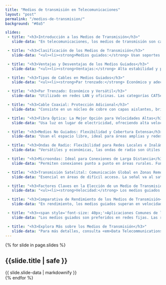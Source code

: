 ```yaml
---
title: "Medios de transmisión en Telecomunicaciones"
layout: "post"
permalink: "/medios-de-transmision/"
background: "#0a5"

slides:
 - title: "<h3>Introducción a los Medios de Transmisión</h3>"
   slide-data: "En telecomunicaciones, los medios de transmisión son canales a través de los cuales se envían datos de un punto a otro. Estos afectan la velocidad, alcance y calidad de la comunicación, y se clasifican en guiados y no guiados."

 - title: "<h3>Clasificación de los Medios de Transmisión</h3>"
   slide-data: "<ul><li><strong>Medios guiados:</strong> Usan soportes físicos como cables, proporcionando estabilidad y reduciendo interferencias.</li><li><strong>Medios no guiados:</strong> Utilizan ondas en el espacio libre (radio o microondas) para flexibilidad y cobertura extensa.</li></ul>"

 - title: "<h3>Ventajas y Desventajas de los Medios Guiados</h3>"
   slide-data: "<ul><li><strong>Ventajas:</strong> Alta estabilidad y protección contra interferencias, ideal para entornos urbanos.</li><li><strong>Desventajas:</strong> Costos de instalación y limitación de movilidad.</li></ul>"

 - title: "<h3>Tipos de Cables en Medios Guiados</h3>"
   slide-data: "<ul><li><strong>Par trenzado:</strong> Económico y adecuado para redes locales.</li><li><strong>Cable coaxial:</strong> Alta resistencia a interferencias, ideal para televisión e Internet de media velocidad.</li><li><strong>Fibra óptica:</strong> Altas velocidades y alcance; preferida en telecomunicaciones y redes de larga distancia.</li></ul>"

 - title: "<h3>Par Trenzado: Económico y Versátil</h3>"
   slide-data: "Utilizado en redes LAN y oficinas. Las categorías CAT5e y CAT6 ofrecen velocidades de hasta 10 Gbps. Aunque puede haber interferencias, sigue siendo común por su bajo costo."

 - title: "<h3>Cable Coaxial: Protección Adicional</h3>"
   slide-data: "Consiste en un núcleo de cobre con capas aislantes, brindando alta resistencia a interferencias y usado en televisión por cable e Internet."

 - title: "<h3>Fibra Óptica: La Mejor Opción para Velocidades Altas</h3>"
   slide-data: "Usa luz en lugar de electricidad, ofreciendo alta velocidad y capacidad a largo alcance. Es inmune a interferencias, pero su costo inicial es alto."

 - title: "<h3>Medios No Guiados: Flexibilidad y Cobertura Extensa</h3>"
   slide-data: "Usan el espacio libre, ideal para áreas amplias y redes móviles. Las ondas de radio y microondas ofrecen cobertura sin necesidad de cables, aunque pueden sufrir interferencias."

 - title: "<h3>Ondas de Radio: Flexibilidad para Redes Locales e Inalámbricas</h3>"
   slide-data: "Versátiles y económicas, las ondas de radio son útiles en redes WiFi y Bluetooth. Ofrecen buena cobertura, pero pueden interferir en entornos con muchos dispositivos."

 - title: "<h3>Microondas: Ideal para Conexiones de Larga Distancia</h3>"
   slide-data: "Permiten conexiones punto a punto en áreas rurales. Funcionan en línea de vista y ofrecen velocidad, aunque su instalación es costosa."

 - title: "<h3>Transmisión Satelital: Comunicación Global en Zonas Remotas</h3>"
   slide-data: "Esencial en áreas de difícil acceso. La señal va al satélite y se retransmite, cubriendo grandes zonas, aunque tiene latencia alta y un costo elevado."

 - title: "<h3>Factores Claves en la Elección de un Medio de Transmisión</h3>"
   slide-data: "<ul><li><strong>Velocidad:</strong> Los medios guiados suelen ofrecer mayor velocidad.</li><li><strong>Distancia:</strong> La fibra y los satélites son eficaces a largas distancias.</li><li><strong>Interferencias:</strong> La fibra es inmune, mientras que las ondas de radio pueden verse afectadas.</li><li><strong>Movilidad:</strong> Los medios no guiados son mejores para aplicaciones móviles.</li></ul>"

 - title: "<h3>Comparativa de Rendimiento de los Medios de Transmisión</h3>"
   slide-data: "En rendimiento, los medios guiados superan en velocidad y confiabilidad. Los no guiados destacan en cobertura y movilidad, útiles para redes móviles y áreas extensas."

 - title: "<h3><span style='font-size: 40px;'>Aplicaciones Comunes de los Medios de Transmisión</span></h3>"
   slide-data: "Los medios guiados son preferidos en redes fijas. Las redes domésticas utilizan ondas de radio, y las áreas remotas se benefician de satélites y microondas."

 - title: "<h3>Explora Más sobre los Medios de Transmisión</h3>"
   slide-data: "Para más detalles, consulta <em>Data Telecommunications</em> para comprender los tipos de medios, sus aplicaciones y cómo optimizar la comunicación en redes de datos."
---
```


{% for slide in page.slides %}                 
<section data-background="{% if slide.image %}{{slide.image}}{% elsif slide.background %}{{slide.background}}{% else %}{{page.background}}{% endif %}">
        <h1>{{slide.title | safe }}</h1>{{ slide.slide-data | markdownify }}
</section>               
{% endfor %}

